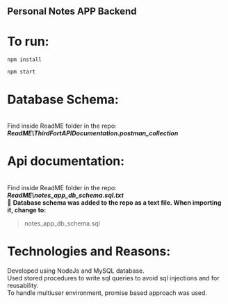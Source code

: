 ## Personal Notes APP Backend

# To run:

 `npm install`

`npm start`

# Database Schema:
<br> Find inside ReadME folder in the repo: ***ReadME\ThirdFortAPIDocumentation.postman_collection***


# Api documentation:
<br> Find inside ReadME folder in the repo: ***ReadME\notes_app_db_schema.sql.txt*** 
<br> 🛑 ****Database schema was added to the repo as a text file. When importing it, change to:****
>notes_app_db_schema.sql


# Technologies and Reasons: 
Developed using NodeJs and MySQL database.<br>
Used stored procedures to write sql queries to avoid sql injections and for reusability.<br>
To handle multiuser environment, promise based approach was used.


